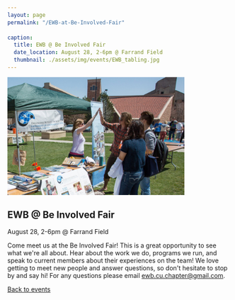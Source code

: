 ```yaml
---
layout: page
permalink: "/EWB-at-Be-Involved-Fair"

caption:
  title: EWB @ Be Involved Fair
  date_location: August 28, 2-6pm @ Farrand Field
  thumbnail: ./assets/img/events/EWB_tabling.jpg
---
```


<img src="./assets/img/events/EWB_tabling.jpg" alt="Be involved fair" width="400"/>

<div>
	<h2 class="section-heading text-uppercase">EWB @ Be Involved Fair</h2>
</div>

<div>
  <p class="text-muted">August 28, 2-6pm @ Farrand Field</p>
</div>

Come meet us at the Be Involved Fair! This is a great opportunity to see what we're all about. Hear about the work we do, programs we run, and speak to current members about their experiences on the team! We love getting to meet new people and answer questions, so don't hesitate to stop by and say hi! For any questions please email <a href="mailto:ewb.cu.chapter@gmail.com">ewb.cu.chapter@gmail.com</a>.

<a href="/ewbcu/events"><u>Back to events</u></a>